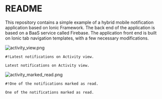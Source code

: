 # README #

This repository contains a simple example of a hybrid mobile notification application based on Ionic Framework. The back end of the application is based on a BaaS service called Firebase. The application front end is built on Ionic tab navigation templates, with a few necessary modifications.


![activity_view.png](https://bitbucket.org/repo/7oE7dK/images/3161334895-activity_view.png) 


```
#!Latest notifications on Activity view.

Latest notifications on Activity view.
```


![activity_marked_read.png](https://bitbucket.org/repo/7oE7dK/images/2920646569-activity_marked_read.png)


```
#!One of the notifications marked as read.

One of the notifications marked as read.
```